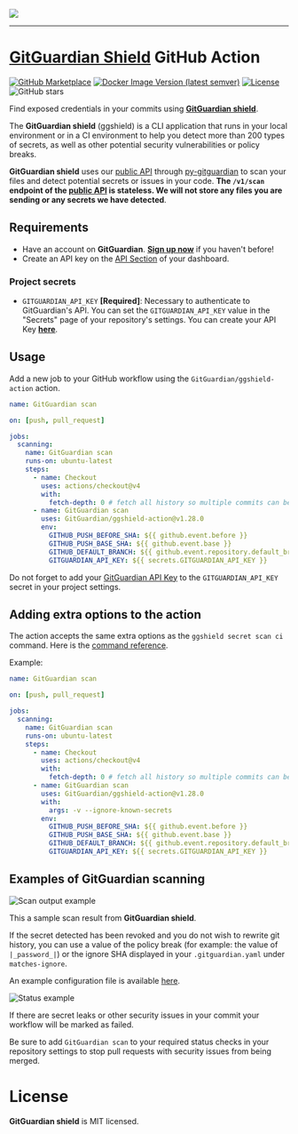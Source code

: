 <a href="https://gitguardian.com/"><img src="https://cdn.jsdelivr.net/gh/gitguardian/ggshield-action/doc/logo.svg"></a>

---

# [GitGuardian Shield](https://github.com/GitGuardian/ggshield) GitHub Action

[![GitHub Marketplace](https://img.shields.io/badge/Marketplace-v1-undefined.svg?logo=github&logoColor=white&style=for-the-badge)](https://github.com/marketplace/actions/gitguardian-shield-action)
[![Docker Image Version (latest semver)](https://img.shields.io/docker/v/gitguardian/ggshield?color=1B2D55&sort=semver&style=for-the-badge&label=ggshield)](https://hub.docker.com/r/gitguardian/ggshield)
[![License](https://img.shields.io/github/license/GitGuardian/ggshield-action?color=%231B2D55&style=for-the-badge)](LICENSE)
![GitHub stars](https://img.shields.io/github/stars/gitguardian/ggshield-action?color=%231B2D55&style=for-the-badge)

Find exposed credentials in your commits using [**GitGuardian shield**](https://github.com/GitGuardian/ggshield).

The **GitGuardian shield** (ggshield) is a CLI application that runs in your local environment
or in a CI environment to help you detect more than 200 types of secrets, as well as other potential security vulnerabilities or policy breaks.

**GitGuardian shield** uses our [public API](https://api.gitguardian.com/doc) through [py-gitguardian](https://github.com/GitGuardian/py-gitguardian) to scan your files and detect potential secrets or issues in your code. **The `/v1/scan` endpoint of the [public API](https://api.gitguardian.com/doc) is stateless. We will not store any files you are sending or any secrets we have detected**.

## Requirements

- Have an account on **GitGuardian**. [**Sign up now**](https://dashboard.gitguardian.com/api/v1/auth/user/github_login/authorize?utm_source=github&utm_medium=gg_shield&utm_campaign=shield1) if you haven't before!
- Create an API key on the [API Section](https://dashboard.gitguardian.com/api) of your dashboard.

### Project secrets

- `GITGUARDIAN_API_KEY` **[Required]**: Necessary to authenticate to GitGuardian's API. You can set the `GITGUARDIAN_API_KEY` value in the "Secrets" page of your repository's settings. You can create your API Key [**here**](https://dashboard.gitguardian.com/api/v1/auth/user/github_login/authorize?utm_source=github&utm_medium=gg_shield&utm_campaign=shield1).

## Usage

Add a new job to your GitHub workflow using the `GitGuardian/ggshield-action` action.

```yaml
name: GitGuardian scan

on: [push, pull_request]

jobs:
  scanning:
    name: GitGuardian scan
    runs-on: ubuntu-latest
    steps:
      - name: Checkout
        uses: actions/checkout@v4
        with:
          fetch-depth: 0 # fetch all history so multiple commits can be scanned
      - name: GitGuardian scan
        uses: GitGuardian/ggshield-action@v1.28.0
        env:
          GITHUB_PUSH_BEFORE_SHA: ${{ github.event.before }}
          GITHUB_PUSH_BASE_SHA: ${{ github.event.base }}
          GITHUB_DEFAULT_BRANCH: ${{ github.event.repository.default_branch }}
          GITGUARDIAN_API_KEY: ${{ secrets.GITGUARDIAN_API_KEY }}
```

Do not forget to add your [GitGuardian API Key](https://dashboard.gitguardian.com/api/v1/auth/user/github_login/authorize?utm_source=github&utm_medium=gg_shield&utm_campaign=shield1) to the `GITGUARDIAN_API_KEY` secret in your project settings.

## Adding extra options to the action

The action accepts the same extra options as the `ggshield secret scan ci` command. Here is the [command reference](https://docs.gitguardian.com/ggshield-docs/reference/secret/scan/ci).

Example:

```yaml
name: GitGuardian scan

on: [push, pull_request]

jobs:
  scanning:
    name: GitGuardian scan
    runs-on: ubuntu-latest
    steps:
      - name: Checkout
        uses: actions/checkout@v4
        with:
          fetch-depth: 0 # fetch all history so multiple commits can be scanned
      - name: GitGuardian scan
        uses: GitGuardian/ggshield-action@v1.28.0
        with:
          args: -v --ignore-known-secrets
        env:
          GITHUB_PUSH_BEFORE_SHA: ${{ github.event.before }}
          GITHUB_PUSH_BASE_SHA: ${{ github.event.base }}
          GITHUB_DEFAULT_BRANCH: ${{ github.event.repository.default_branch }}
          GITGUARDIAN_API_KEY: ${{ secrets.GITGUARDIAN_API_KEY }}
```

## Examples of GitGuardian scanning

![Scan output example](https://cdn.statically.io/gh/GitGuardian/ggshield-action/51c86f8a/doc/example_output.png)

This a sample scan result from **GitGuardian shield**.

If the secret detected has been revoked and you do not wish to rewrite git history, you can use a value of the policy break (for example: the value of `|_password_|`) or the ignore SHA displayed in your `.gitguardian.yaml` under `matches-ignore`.

An example configuration file is available [here](https://github.com/GitGuardian/ggshield/blob/main/.gitguardian.example.yml).

![Status example](https://cdn.statically.io/gh/GitGuardian/ggshield-action/51c86f8a/doc/status.png)

If there are secret leaks or other security issues in your commit your workflow will be marked as failed.

Be sure to add `GitGuardian scan` to your required status checks in your repository settings to stop pull requests with security issues from being merged.

# License

**GitGuardian shield** is MIT licensed.
